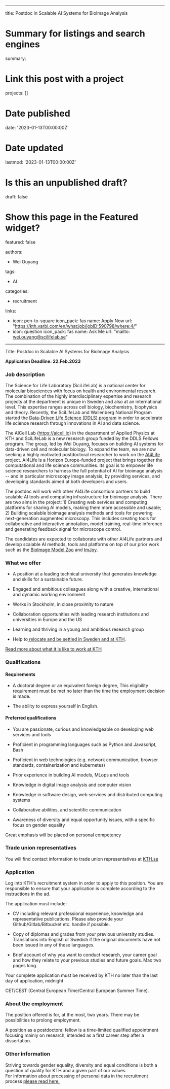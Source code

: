 
---
title: Postdoc in Scalable AI Systems for BioImage Analysis

# Summary for listings and search engines
summary: 

# Link this post with a project
projects: []

# Date published
date: '2023-01-13T00:00:00Z'

# Date updated
lastmod: '2023-01-13T00:00:00Z'

# Is this an unpublished draft?
draft: false

# Show this page in the Featured widget?
featured: false

authors:
  - Wei Ouyang

tags:
  - AI

categories:
  - recruitment

links:
  - icon: pen-to-square
    icon_pack: fas
    name: Apply Now
    url: "https://kth.varbi.com/en/what:job/jobID:590798/where:4/"
  - icon: question
    icon_pack: fas
    name: Ask Me
    url: "mailto: wei.ouyang@scilifelab.se"
---
Title:  Postdoc in Scalable AI Systems for BioImage Analysis

**Application Deadline: 22.Feb.2023**

### Job description

The Science for Life Laboratory (SciLifeLab) is a national center for molecular biosciences with focus on health and environmental research. The combination of the highly interdisciplinary expertise and research projects at the department is unique in Sweden and also at an international level. This expertise ranges across cell biology, biochemistry, biophysics and theory. Recently, the SciLifeLab and Wallenberg National Program started the [Data-Driven Life Science (DDLS) program](https://www.scilifelab.se/data-driven/) in order to accelerate life science research through innovations in AI and data science.

The AICell Lab (https://aicell.io) in the department of Applied Physics at KTH and SciLifeLab is a new research group funded by the DDLS Fellows program. The group, led by Wei Ouyang, focuses on building AI systems for data-driven cell and molecular biology. To expand the team, we are now seeking a highly motivated postdoctoral researcher to work on the [AI4Life](https://ai4life.eurobioimaging.eu/) project. AI4Life is a Horizon Europe-funded project that brings together the computational and life science communities. Its goal is to empower life science researchers to harness the full potential of AI for bioimage analysis -- and in particular microscopy image analysis, by providing services, and developing standards aimed at both developers and users.

The postdoc will work with other AI4Life consortium partners to build scalable AI tools and computing infrastructure for bioimage analysis. There are two aims in the project: 1) Creating web services and computing platforms for sharing AI models, making them more accessible and usable; 2) Building scalable bioimage analysis methods and tools for powering next-generation augmented microscopy. This includes creating tools for collaborative and interactive annotation, model training, real-time inference and generating feedback signal for microscope control.

The candidates are expected to collaborate with other AI4Life partners and develop scalable AI methods, tools and platforms on top of our prior work such as the [BioImage Model Zoo](https://www.biorxiv.org/content/10.1101/2022.06.07.495102v1) and [ImJoy](https://www.nature.com/articles/s41592-019-0627-0).

### What we offer 

-   A position at a leading technical university that generates knowledge and skills for a sustainable future.

-   Engaged and ambitious colleagues along with a creative, international and dynamic working environment

-   Works in Stockholm, in close proximity to nature

-   Collaboration opportunities with leading research institutions and universities in Europe and the US

-   Learning and thriving in a young and ambitious research group

-   Help to[ relocate and be settled in Sweden and at KTH](https://www.kth.se/en/om/work-at-kth/relocation).

[Read more about what it is like to work at KTH](https://www.kth.se/en/om/work-at-kth/kth-your-future-workplace-1.49050)

### Qualifications

#### Requirements

-   A doctoral degree or an equivalent foreign degree, This eligibility requirement must be met no later than the time the employment decision is made.

-   The ability to express yourself in English.

#### Preferred qualifications

-   You are passionate, curious and knowledgeable on developing web services and tools

-   Proficient in programming languages such as Python and Javascript, Bash

-   Proficient in web technologies (e.g. network communication, browser standards, containerization and kubernetes)

-   Prior experience in building AI models, MLops and tools

-   Knowledge in digital image analysis and computer vision

-   Knowledge in software design, web services and distributed computing systems

-   Collaborative abilities, and scientific communication 

-   Awareness of diversity and equal opportunity issues, with a specific focus on gender equality

Great emphasis will be placed on personal competency

### Trade union representatives

You will find contact information to trade union representatives at [KTH.se](https://intra.kth.se/en/administration/rekrytering/annonsering/fackrepresentanter-1.500898)

### Application

Log into KTH's recruitment system in order to apply to this position. You are responsible to ensure that your application is complete according to the instructions in the ad.

The application must include:

-   CV including relevant professional experience, knowledge and representative publications. Please also provide your Github/Gitlab/Bitbucket etc. handle if possible.

-   Copy of diplomas and grades from your previous university studies. Translations into English or Swedish if the original documents have not been issued in any of these languages.

-   Brief account of why you want to conduct research, your career goal and how they relate to your previous studies and future goals. Max two pages long.

Your complete application must be received by KTH no later than the last day of application, midnight

CET/CEST (Central European Time/Central European Summer Time).

### About the employment

The position offered is for, at the most, two years. There may be possibilities to prolong employment.

A position as a postdoctoral fellow is a time-limited qualified appointment focusing mainly on research, intended as a first career step after a dissertation.

### Other information

Striving towards gender equality, diversity and equal conditions is both a question of quality for KTH and a given part of our values.\
For information about processing of personal data in the recruitment process [please read here.](https://www.kth.se/en/om/work-at-kth/processing-of-personal-data-in-the-recruitment-process-1.823440)